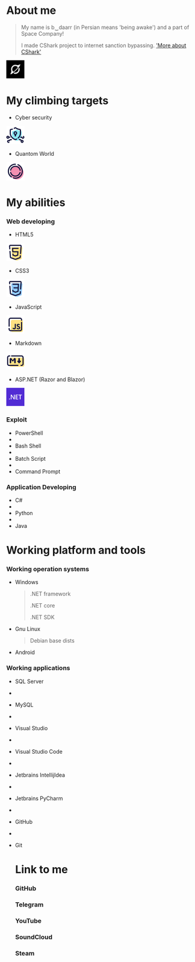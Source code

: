 # About me

> My name is b‿daarr (in Persian means 'being awake') and a part of Space Company!
>
> I made CShark project to internet sanction bypassing. ['More about CShark'](https://github.com/b-daarr/cshark)
<img src="https://github.com/b-daarr/b-daarr/blob/main/resource/space.png" alt="Space Company" style="width: 48px; height: 48px;"> 

# My climbing targets

+ Cyber security
<img src="https://github.com/b-daarr/b-daarr/blob/main/resource/Cyber-Security.png" style="width: 48px; height: 48px;"> 

+ Quantom World
<img src="https://github.com/b-daarr/b-daarr/blob/main/resource/Quantom.png" style="width: 48px; height: 48px;"> 

# My abilities

### Web developing

+ HTML5
<img src="https://github.com/b-daarr/b-daarr/blob/main/resource/HTML5.png" style="width: 48px; height: 48px;">

+ CSS3
<img src="https://github.com/b-daarr/b-daarr/blob/main/resource/CSS3.png" style="width: 48px; height: 48px;">

+ JavaScript
<img src="https://github.com/b-daarr/b-daarr/blob/main/resource/JavaScript.png" style="width: 48px; height: 48px;">

+ Markdown
<img src="https://github.com/b-daarr/b-daarr/blob/main/resource/Markdown.png" style="width: 48px; height: 48px;">

+ ASP.NET (Razor and Blazor)
<img src="https://github.com/b-daarr/b-daarr/blob/main/resource/DotNET.svg" style="width: 48px; height: 48px;">

### Exploit

+ PowerShell
+
+ Bash Shell
+
+ Batch Script
+
+ Command Prompt

### Application Developing

+ C#
+
+ Python
+
+ Java

# Working platform and tools

### Working operation systems

+ Windows

  > .NET framework
  >
  > .NET core
  >
  > .NET SDK

+ Gnu Linux

  > Debian base dists

+ Android

### Working applications

+ SQL Server
+
+ MySQL
+
+ Visual Studio
+
+ Visual Studio Code
+
+ Jetbrains IntellijIdea
+ 
+ Jetbrains PyCharm
+
+ GitHub
+
+ Git

  # Link to me

  ### GitHub

  ### Telegram

  ### YouTube

  ### SoundCloud

  ### Steam
